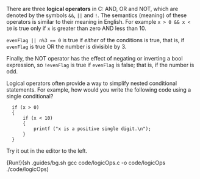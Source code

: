 There are three **logical operators** in C: AND, OR and NOT, which are denoted by the symbols `&&`, `||` and `!`.  The semantics (meaning) of these operators is similar to their meaning in English.  For example `x > 0 && x < 10` is true only if `x` is greater than zero AND less than 10.


`evenFlag || n%3 == 0` is true if *either* of the conditions is true, that is, if `evenFlag` is true OR the number is divisible by 3.

Finally, the NOT operator has the effect of negating or inverting a bool expression, so `!evenFlag` is true if `evenFlag` is false; that is, if the number is odd.


Logical operators often provide a way to simplify nested conditional statements.  For example, how would you write the following code using a single conditional?

```code
  if (x > 0) 
  {
      if (x < 10) 
      {
          printf ("x is a positive single digit.\n");
      }
  }
```

Try it out in the editor to the left.

{Run!}(sh .guides/bg.sh gcc code/logicOps.c -o code/logicOps ./code/logicOps)